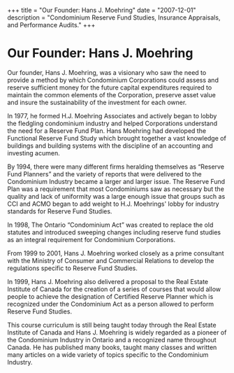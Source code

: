 +++
title = "Our Founder: Hans J. Moehring"
date = "2007-12-01"
description = "Condominium Reserve Fund Studies, Insurance Appraisals, and Performance Audits."
+++

# Our Founder:  Hans J. Moehring

Our founder, Hans J. Moehring, was a visionary who saw the need to
provide a method by which Condominium Corporations could assess and
reserve sufficient money for the future capital expenditures required
to maintain the common elements of the Corporation, preserve asset value
and insure the sustainability of the investment for each owner.

In 1977, he formed H.J. Moehring Associates and actively began to lobby
the fledgling condominium industry and helped Corporations understand
the need for a Reserve Fund Plan. Hans Moehring had developed the
Functional Reserve Fund Study which brought together a vast knowledge
of buildings and building systems with the discipline of an accounting
and investing acumen.

By 1994, there were many different firms heralding themselves as
&#8220;Reserve Fund Planners&#8221; and the variety of reports that were
delivered to the Condominium Industry became a larger and larger issue.
The Reserve Fund Plan was a requirement that most Condominiums saw as
necessary but the quality and lack of uniformity was a large enough issue
that groups such as CCI and ACMO began to add weight to H.J. Moehrings'
lobby for industry standards for Reserve Fund Studies.

In 1998, The Ontario &#8220;Condominium Act&#8221; was created to replace
the old statutes and introduced sweeping changes including reserve fund
studies as an integral requirement for Condominium Corporations.

From 1999 to 2001, Hans J. Moehring worked closely as a prime consultant
with the Ministry of Consumer and Commercial Relations to develop the
regulations specific to Reserve Fund Studies.

In 1999, Hans J. Moehring also delivered a proposal to the Real Estate
Institute of Canada for the creation of a series of courses that would
allow people to achieve the designation of Certified Reserve Planner
which is recognized under the Condominium Act as a person allowed to
perform Reserve Fund Studies.

This course curriculum is still being taught today through the Real
Estate Institute of Canada and Hans J. Moehring is widely regarded as a
pioneer of the Condominium Industry in Ontario and a recognized name
throughout Canada. He has published many books, taught many classes and
written many articles on a wide variety of topics specific to the
Condominium Industry.
